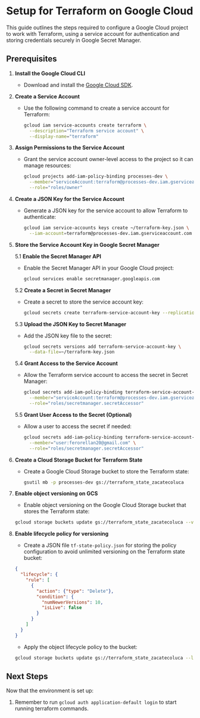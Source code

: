 # Setup for Terraform on Google Cloud

This guide outlines the steps required to configure a Google Cloud project to work with Terraform, using a service account for authentication and storing credentials securely in Google Secret Manager.

## Prerequisites

1. **Install the Google Cloud CLI**
    - Download and install the [Google Cloud SDK](https://cloud.google.com/sdk/docs/install-sdk).

2. **Create a Service Account**
    - Use the following command to create a service account for Terraform:
      ```bash
      gcloud iam service-accounts create terraform \
        --description="Terraform service account" \
        --display-name="terraform"
      ```

3. **Assign Permissions to the Service Account**
    - Grant the service account owner-level access to the project so it can manage resources:
      ```bash
      gcloud projects add-iam-policy-binding processes-dev \
        --member="serviceAccount:terraform@processes-dev.iam.gserviceaccount.com" \
        --role="roles/owner"
      ```

4. **Create a JSON Key for the Service Account**
    - Generate a JSON key for the service account to allow Terraform to authenticate:
      ```bash
      gcloud iam service-accounts keys create ~/terraform-key.json \
        --iam-account=terraform@processes-dev.iam.gserviceaccount.com
      ```

5. **Store the Service Account Key in Google Secret Manager**

   5.1 **Enable the Secret Manager API**
    - Enable the Secret Manager API in your Google Cloud project:
      ```bash
      gcloud services enable secretmanager.googleapis.com
      ```

   5.2 **Create a Secret in Secret Manager**
    - Create a secret to store the service account key:
      ```bash
      gcloud secrets create terraform-service-account-key --replication-policy="automatic"
      ```

   5.3 **Upload the JSON Key to Secret Manager**
    - Add the JSON key file to the secret:
      ```bash
      gcloud secrets versions add terraform-service-account-key \
        --data-file=~/terraform-key.json
      ```

   5.4 **Grant Access to the Service Account**
    - Allow the Terraform service account to access the secret in Secret Manager:
      ```bash
      gcloud secrets add-iam-policy-binding terraform-service-account-key \
        --member="serviceAccount:terraform@processes-dev.iam.gserviceaccount.com" \
        --role="roles/secretmanager.secretAccessor"
      ```

   5.5 **Grant User Access to the Secret (Optional)**
    - Allow a user to access the secret if needed:
      ```bash
      gcloud secrets add-iam-policy-binding terraform-service-account-key \
        --member="user:ferorellan20@gmail.com" \
        --role="roles/secretmanager.secretAccessor"
      ```

6. **Create a Cloud Storage Bucket for Terraform State**
    - Create a Google Cloud Storage bucket to store the Terraform state:
      ```bash
      gsutil mb -p processes-dev gs://terraform_state_zacatecoluca
      ```

7. **Enable object versioning on GCS**
    - Enable object versioning on the Google Cloud Storage bucket that stores the Terraform state:
    ```bash
    gcloud storage buckets update gs://terraform_state_zacatecoluca --versioning
    ```

8. **Enable lifecycle policy for versioning**
    - Create a JSON file `tf-state-policy.json` for storing the policy configuration to avoid unlimited versioning on the Terraform state bucket:
    ```json
    {
      "lifecycle": {
        "rule": [
          {
            "action": {"type": "Delete"},
            "condition": {
              "numNewerVersions": 10,
              "isLive": false
            }
          }
        ]
      }
    }
    ```

    - Apply the object lifecycle policy to the bucket:
    ```bash
    gcloud storage buckets update gs://terraform_state_zacatecoluca --lifecycle-file=tf-state-policy.json
    ```

## Next Steps

Now that the environment is set up:
  1. Remember to run `gcloud auth application-default login` to start running terraform commands.




